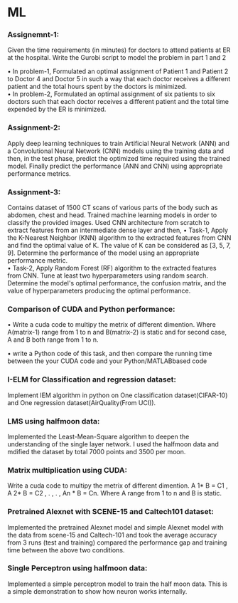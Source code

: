 # ML
### Assignemnt-1:
Given the time requirements (in minutes) for doctors to attend patients at ER at the hospital.  Write the Gurobi script to model the problem in part 1 and 2 

•	In problem-1, Formulated an optimal assignment of Patient 1 and Patient 2 to Doctor 4 and Doctor 5 in such a way that each doctor receives a different patient and the total hours spent by the doctors is minimized.</br>
•	In problem-2, Formulated an optimal assignment of six patients to six doctors such that each doctor receives a different patient and the total time expended by the ER is minimized. 

### Assignment-2:

Apply deep learning techniques to train  Artificial Neural Network (ANN) and a Convolutional Neural Network (CNN) models using the training data and then, in the test phase, predict the optimized time required using the trained model. Finally predict the performance (ANN and CNN) using appropriate performance metrics.

### Assignment-3:

Contains dataset of 1500 CT scans of various parts of the body such as abdomen, chest and head. Trained machine learning models in order to classify the provided images. Used CNN architecture from scratch to extract features  from an intermediate dense layer and then,
•	Task-1, Apply the K-Nearest Neighbor (KNN) algorithm to the extracted features from CNN and find the optimal value of K. The value of K can be considered as [3, 5, 7, 9]. Determine the performance of the model using an appropriate performance metric. </br>
•	Task-2, Apply Random Forest (RF) algorithm to the extracted features from CNN. Tune at least two hyperparameters using random search. Determine the model's optimal performance, the confusion matrix, and the value of hyperparameters producing the optimal performance. 

### Comparison of CUDA and Python performance:

•	Write a cuda code to multipy the metrix of different dimention. 
Where A(matrix-1) range from 1 to n and B(matrix-2) is static and for second case, A and B both range from 1 to n.

•	write a Python code of this task, and then compare the running time between the your CUDA code and your Python/MATLABbased code 


### I-ELM for Classification and regression dataset:

Implement IEM algorithm in python on One classification dataset(CIFAR-10) and One regression dataset(AirQuality(From UCI)).

### LMS using halfmoon data:


Implemented the Least-Mean-Square algorithm to deepen the understanding of the single layer network. I used the halfmoon data and mdified the dataset by total 7000 points and 3500 per moon. 

### Matrix multiplication using CUDA:

Write a cuda code to multipy the metrix of different dimention. 
A 1* B = C1 ,
A 2* B = C2 ,
. ,
. ,
An * B = Cn.
Where A range from 1 to n and B is static.


### Pretrained Alexnet with SCENE-15 and Caltech101 dataset:

Implemented the pretrained Alexnet model and simple Alexnet model with the data from scene-15 and Caltech-101 and took the average accuracy from 3 runs (test and training)
compared the performance gap and training time between the above two conditions. 


### Single Perceptron using halfmoon data:

Implemented a simple perceptron model to train the half moon data. This is  a simple demonstration to show how neuron works internally.
